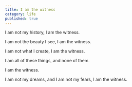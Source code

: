 ```yaml
---
title: I am the witness
category: life
published: true
---
```


I am not my history,
I am the witness.

I am not the beauty I see,
I am the witness.

I am not what I create,
I am the witness.

I am all of these things,
and none of them.

I am the witness.


I am not my dreams,
and I am not my fears,
I am the witness.

